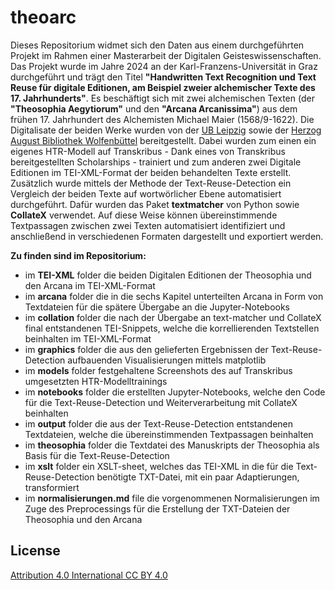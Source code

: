 # theoarc
Dieses Repositorium widmet sich den Daten aus einem durchgeführten Projekt im Rahmen einer Masterarbeit der Digitalen Geisteswissenschaften. Das Projekt wurde im Jahre 2024 an der Karl-Franzens-Universität in Graz durchgeführt und trägt den Titel **"Handwritten Text Recognition und Text Reuse für digitale Editionen, am Beispiel zweier alchemischer Texte des 17. Jahrhunderts"**. Es beschäftigt sich mit zwei alchemischen Texten (der **"Theosophia Aegytiorum"** und den **"Arcana Arcanissima"**) aus dem frühen 17. Jahrhundert des Alchemisten Michael Maier (1568/9-1622). Die Digitalisate der beiden Werke wurden von der [UB Leipzig](https://www.ub.uni-leipzig.de/forschungsbibliothek/digitale-sammlungen/mittelalterliche-handschriften-alte-seite/handschriften-der-ms-signaturenreihe) sowie der [Herzog August Bibliothek Wolfenbüttel](https://www.hab.de/) bereitgestellt.
Dabei wurden zum einen ein eigenes HTR-Modell auf Transkribus - Dank eines von Transkribus bereitgestellten Scholarships -  trainiert und zum anderen zwei Digitale Editionen im TEI-XML-Format der beiden behandelten Texte erstellt. Zusätzlich wurde mittels der Methode der Text-Reuse-Detection ein Vergleich der beiden Texte auf wortwörlicher Ebene automatisiert durchgeführt. Dafür wurden das Paket **textmatcher** von Python sowie **CollateX** verwendet. Auf diese Weise können übereinstimmende Textpassagen zwischen zwei Texten automatisiert identifiziert und anschließend in verschiedenen Formaten dargestellt und exportiert werden.

**Zu finden sind im Repositorium:**
- im **TEI-XML** folder die beiden Digitalen Editionen der Theosophia und den Arcana im TEI-XML-Format
- im **arcana** folder die in die sechs Kapitel unterteilten Arcana in Form von Textdateien für die spätere Übergabe an die Jupyter-Notebooks
- im **collation** folder die nach der Übergabe an text-matcher und CollateX final entstandenen TEI-Snippets, welche die korrellierenden Textstellen beinhalten im TEI-XML-Format
- im **graphics** folder die aus den gelieferten Ergebnissen der Text-Reuse-Detection aufbauenden Visualisierungen mittels matplotlib
- im **models** folder festgehaltene Screenshots des auf Transkribus umgesetzten HTR-Modelltrainings
- im **notebooks** folder die erstellten Jupyter-Notebooks, welche den Code für die Text-Reuse-Detection und Weiterverarbeitung mit CollateX beinhalten
- im **output** folder die aus der Text-Reuse-Detection entstandenen Textdateien, welche die übereinstimmenden Textpassagen beinhalten
- im **theosophia** folder die Textdatei des Manuskripts der Theosophia als Basis für die Text-Reuse-Detection
- im **xslt** folder ein XSLT-sheet, welches das TEI-XML in die für die Text-Reuse-Detection benötigte TXT-Datei, mit ein paar Adaptierungen, transformiert
- im **normalisierungen.md** file die vorgenommenen Normalisierungen im Zuge des Preprocessings für die Erstellung der TXT-Dateien der Theosophia und den Arcana


## License
[Attribution 4.0 International CC BY 4.0](https://creativecommons.org/licenses/by/4.0/)

